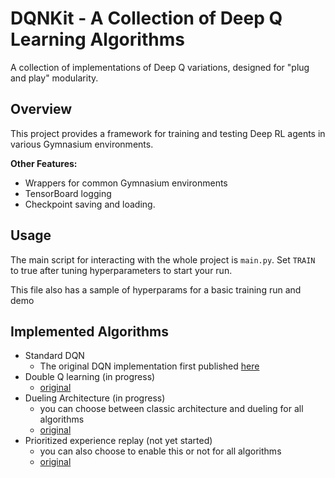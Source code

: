 # **DQNKit** - A Collection of Deep Q Learning Algorithms

A collection of implementations of Deep Q variations, designed for "plug and play" modularity.

## Overview

This project provides a framework for training and testing Deep RL agents in various Gymnasium environments. 

**Other Features:**
*   Wrappers for common Gymnasium environments
*   TensorBoard logging
*   Checkpoint saving and loading.


## Usage

The main script for interacting with the whole project is `main.py`.
Set `TRAIN` to true after tuning hyperparameters to start your run.

This file also has a sample of hyperparams for a basic training run and demo

## Implemented Algorithms

* Standard DQN
    - The original DQN implementation first published [here](https://storage.googleapis.com/deepmind-media/dqn/DQNNaturePaper.pdf)
* Double Q learning (in progress)
    - [original](https://arxiv.org/pdf/1509.06461)
* Dueling Architecture (in progress)
    - you can choose between classic architecture and dueling for all algorithms
    - [original](https://arxiv.org/abs/1511.06581)
* Prioritized experience replay (not yet started)
    - you can also choose to enable this or not for all algorithms
    - [original](https://arxiv.org/abs/1511.05952)
